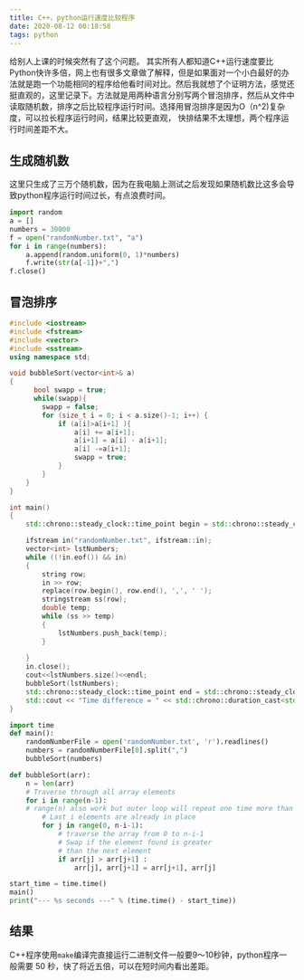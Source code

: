 ```yaml
---
title: C++，python运行速度比较程序
date: 2020-08-12 00:18:58
tags: python
---
```


给别人上课的时候突然有了这个问题。 其实所有人都知道C++运行速度要比Python快许多倍，网上也有很多文章做了解释，但是如果面对一个小白最好的办法就是跑一个功能相同的程序给他看时间对比。然后我就想了个证明方法，感觉还挺直观的，这里记录下。方法就是用两种语言分别写两个冒泡排序，然后从文件中读取随机数，排序之后比较程序运行时间。选择用冒泡排序是因为O（n^2)复杂度，可以拉长程序运行时间，结果比较更直观， 快排结果不太理想，两个程序运行时间差距不大。



<!--more-->

## 生成随机数

这里只生成了三万个随机数，因为在我电脑上测试之后发现如果随机数比这多会导致python程序运行时间过长，有点浪费时间。

```python
import random
a = []
numbers = 30000
f = open("randomNumber.txt", "a")
for i in range(numbers):
    a.append(random.uniform(0, 1)*numbers)
    f.write(str(a[-1])+",")
f.close()
```

## 冒泡排序

```c++
#include <iostream>
#include <fstream>
#include <vector>
#include <sstream>
using namespace std;

void bubbleSort(vector<int>& a)
{
      bool swapp = true;
      while(swapp){
        swapp = false;
        for (size_t i = 0; i < a.size()-1; i++) {
            if (a[i]>a[i+1] ){
                a[i] += a[i+1];
                a[i+1] = a[i] - a[i+1];
                a[i] -=a[i+1];
                swapp = true;
            }
        }
    }
}

int main()
{
    std::chrono::steady_clock::time_point begin = std::chrono::steady_clock::now();

    ifstream in("randomNumber.txt", ifstream::in);
    vector<int> lstNumbers;
    while ((!in.eof()) && in)
    {
        string row;
        in >> row;
        replace(row.begin(), row.end(), ',', ' '); 
        stringstream ss(row);
        double temp;
        while (ss >> temp)
        {
            lstNumbers.push_back(temp);
        }
            
    }
    in.close();
    cout<<lstNumbers.size()<<endl;
    bubbleSort(lstNumbers);
    std::chrono::steady_clock::time_point end = std::chrono::steady_clock::now();
    std::cout << "Time difference = " << std::chrono::duration_cast<std::chrono::milliseconds>(end - begin).count() / 1000.0 << "[s]" << std::endl;
}
```

```python
import time
def main():
    randomNumberFile = open('randomNumber.txt', 'r').readlines()
    numbers = randomNumberFile[0].split(",")
    bubbleSort(numbers)

def bubbleSort(arr): 
    n = len(arr) 
    # Traverse through all array elements 
    for i in range(n-1): 
    # range(n) also work but outer loop will repeat one time more than needed. 
        # Last i elements are already in place 
        for j in range(0, n-i-1): 
            # traverse the array from 0 to n-i-1 
            # Swap if the element found is greater 
            # than the next element 
            if arr[j] > arr[j+1] : 
                arr[j], arr[j+1] = arr[j+1], arr[j] 

start_time = time.time()
main()
print("--- %s seconds ---" % (time.time() - start_time))
```

## 结果

C++程序使用`make`编译完直接运行二进制文件一般要9～10秒钟，python程序一般需要 50 秒，快了将近五倍，可以在短时间内看出差距。

